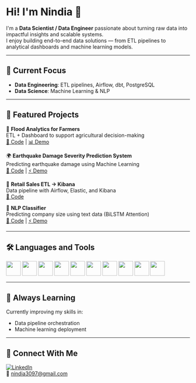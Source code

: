 # Hi! I'm Nindia 👋  

I'm a **Data Scientist / Data Engineer** passionate about turning raw data into impactful insights and scalable systems.  
I enjoy building end-to-end data solutions — from ETL pipelines to analytical dashboards and machine learning models.  

---

## 🔭 Current Focus
- **Data Engineering**: ETL pipelines, Airflow, dbt, PostgreSQL  
- **Data Science**: Machine Learning & NLP  

---

## 📂 Featured Projects

🚜 **Flood Analytics for Farmers**  
ETL + Dashboard to support agricultural decision-making  
[🔗 Code](https://github.com/NindiaEka/Dashboard-Climate-and-Flood-Jakarta) | [📊 Demo](https://public.tableau.com/app/profile/nindia.ekasuci.larasati/viz/P0M1_Nindia-Ekasuci/Dashboard1?publish=yes)  

🌍 **Earthquake Damage Severity Prediction System**  
Predicting earthquake damage using Machine Learning  
[🔗 Code](https://github.com/NindiaEka/Predict-Earthquakes) | [⚡ Demo](https://predict-earthquakes.streamlit.app/)  

🛒 **Retail Sales ETL → Kibana**  
Data pipeline with Airflow, Elastic, and Kibana  
[🔗 Code](https://github.com/NindiaEka/Snitch-Clothing-Sales)  

🧠 **NLP Classifier**  
Predicting company size using text data (BiLSTM Attention)  
[🔗 Code](https://github.com/NindiaEka/CompanySize) | [⚡ Demo](https://companies-predict.streamlit.app/)  

---

## 🛠️ Languages and Tools  

<p align="left">
  <!-- Programming Languages -->
  <img src="https://cdn.jsdelivr.net/gh/devicons/devicon/icons/python/python-original.svg" width="40" height="40"/>
  <img src="https://cdn.jsdelivr.net/gh/devicons/devicon/icons/postgresql/postgresql-original.svg" width="40" height="40"/>
  <img src="https://cdn.jsdelivr.net/gh/devicons/devicon/icons/mongodb/mongodb-original.svg" width="40" height="40"/>
  
  <!-- Data/ML -->
  <img src="https://cdn.jsdelivr.net/gh/devicons/devicon/icons/numpy/numpy-original.svg" width="40" height="40"/>
  <img src="https://cdn.jsdelivr.net/gh/devicons/devicon/icons/pandas/pandas-original.svg" width="40" height="40"/>
  <img src="https://cdn.jsdelivr.net/gh/devicons/devicon/icons/tensorflow/tensorflow-original.svg" width="40" height="40"/>
  
  <!-- Tools -->
  <img src="https://cdn.jsdelivr.net/gh/devicons/devicon/icons/docker/docker-original.svg" width="40" height="40"/>
  <img src="https://cdn.jsdelivr.net/gh/devicons/devicon/icons/googlecloud/googlecloud-original.svg" width="40" height="40"/>
  <img src="https://cdn.jsdelivr.net/gh/devicons/devicon/icons/amazonwebservices/amazonwebservices-original.svg" width="40" height="40"/>
  <img src="https://cdn.jsdelivr.net/gh/devicons/devicon/icons/apacheairflow/apacheairflow-original.svg" width="40" height="40"/>
</p>

---

## 🌱 Always Learning
Currently improving my skills in:  
- Data pipeline orchestration  
- Machine learning deployment  

---

## 🤝 Connect With Me
[![LinkedIn](https://img.shields.io/badge/LinkedIn-blue?style=for-the-badge&logo=linkedin&logoColor=white)](https://www.linkedin.com/in/nindia-ekasuci-larasati-9b510620b/)  
📧 [nindia3097@gmail.com](mailto:nindia3097@gmail.com)  

